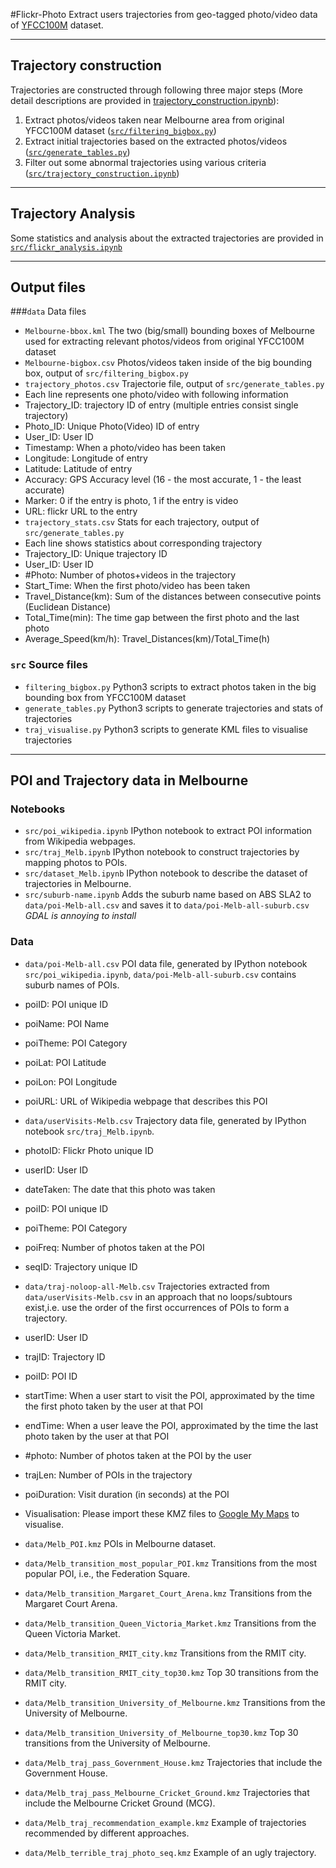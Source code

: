 #Flickr-Photo
Extract users trajectories from geo-tagged photo/video data of [YFCC100M](https://webscope.sandbox.yahoo.com/catalog.php?datatype=i&did=67) dataset.

--------------------
## Trajectory construction

Trajectories are constructed through following three major steps (More detail descriptions are provided in [trajectory_construction.ipynb](https://github.com/arongdari/flickr-photo/blob/master/src/trajectory_construction.ipynb)):

1. Extract photos/videos taken near Melbourne area from original YFCC100M dataset ([`src/filtering_bigbox.py`](https://github.com/arongdari/flickr-photo/blob/master/src/filtering_bigbox.py))
2. Extract initial trajectories based on the extracted photos/videos ([`src/generate_tables.py`](https://github.com/arongdari/flickr-photo/blob/master/src/generate_tables.py))
3. Filter out some abnormal trajectories using various criteria ([`src/trajectory_construction.ipynb`](https://github.com/arongdari/flickr-photo/blob/master/src/trajectory_construction.ipynb))

--------------------
## Trajectory Analysis

Some statistics and analysis about the extracted trajectories are provided in [`src/flickr_analysis.ipynb`](https://github.com/arongdari/flickr-photo/blob/master/src/flickr_analysis.ipynb)

--------------------
## Output files
###```data``` Data files
 * ```Melbourne-bbox.kml```   The two (big/small) bounding boxes of Melbourne used for extracting relevant photos/videos from original YFCC100M dataset
 * ```Melbourne-bigbox.csv```   Photos/videos taken inside of the big bounding box, output of ```src/filtering_bigbox.py```
 * ```trajectory_photos.csv```  Trajectorie file, output of ```src/generate_tables.py```
  * Each line represents one photo/video with following information
  * Trajectory_ID: trajectory ID of entry (multiple entries consist single trajectory)
  * Photo_ID: Unique Photo(Video) ID of entry
  * User_ID: User ID
  * Timestamp: When a photo/video has been taken
  * Longitude: Longitude of entry
  * Latitude: Latitude of entry
  * Accuracy: GPS Accuracy level (16 - the most accurate, 1 - the least accurate)
  * Marker: 0 if the entry is photo, 1 if the entry is video
  * URL: flickr URL to the entry
 * ```trajectory_stats.csv```  Stats for each trajectory, output of ```src/generate_tables.py```
  * Each line shows statistics about corresponding trajectory
  * Trajectory_ID: Unique trajectory ID
  * User_ID: User ID
  * #Photo: Number of photos+videos in the trajectory
  * Start_Time: When the first photo/video has been taken
  * Travel_Distance(km): Sum of the distances between consecutive points (Euclidean Distance)
  * Total_Time(min): The time gap between the first photo and the last photo
  * Average_Speed(km/h): Travel_Distances(km)/Total_Time(h)

### ```src``` Source files
 * ```filtering_bigbox.py```  Python3 scripts to extract photos taken in the big bounding box from YFCC100M dataset
 * ```generate_tables.py```  Python3 scripts to generate trajectories and stats of trajectories
 * ```traj_visualise.py```   Python3 scripts to generate KML files to visualise trajectories

-----------------------
## POI and Trajectory data in Melbourne

### Notebooks
 * ```src/poi_wikipedia.ipynb``` IPython notebook to extract POI information from Wikipedia webpages.
 * ```src/traj_Melb.ipynb```     IPython notebook to construct trajectories by mapping photos to POIs.
 * ```src/dataset_Melb.ipynb```  IPython notebook to describe the dataset of trajectories in Melbourne.
 * ```src/suburb-name.ipynb```   Adds the suburb name based on ABS SLA2 to ```data/poi-Melb-all.csv``` and saves it to ```data/poi-Melb-all-suburb.csv``` *GDAL is annoying to install*

### Data
 * ```data/poi-Melb-all.csv``` POI data file, generated by IPython notebook ```src/poi_wikipedia.ipynb```, ```data/poi-Melb-all-suburb.csv``` contains suburb names of POIs.
  * poiID: POI unique ID
  * poiName: POI Name
  * poiTheme: POI Category
  * poiLat: POI Latitude
  * poiLon: POI Longitude
  * poiURL: URL of Wikipedia webpage that describes this POI

 * ```data/userVisits-Melb.csv``` Trajectory data file, generated by IPython notebook ```src/traj_Melb.ipynb```.
  * photoID: Flickr Photo unique ID
  * userID: User ID
  * dateTaken: The date that this photo was taken
  * poiID: POI unique ID
  * poiTheme: POI Category
  * poiFreq: Number of photos taken at the POI
  * seqID: Trajectory unique ID

 * ```data/traj-noloop-all-Melb.csv``` Trajectories extracted from ```data/userVisits-Melb.csv``` in an approach that no loops/subtours exist,i.e. use the order of the first occurrences of POIs to form a trajectory.
  * userID: User ID
  * trajID: Trajectory ID
  * poiID: POI ID
  * startTime: When a user start to visit the POI, approximated by the time the first photo taken by the user at that POI
  * endTime: When a user leave the POI, approximated by the time the last photo taken by the user at that POI
  * #photo: Number of photos taken at the POI by the user
  * trajLen: Number of POIs in the trajectory
  * poiDuration: Visit duration (in seconds) at the POI

 * Visualisation: Please import these KMZ files to [Google My Maps](https://www.google.com/mymaps) to visualise.
  * ```data/Melb_POI.kmz``` POIs in Melbourne dataset.
  * ```data/Melb_transition_most_popular_POI.kmz``` Transitions from the most popular POI, i.e., the Federation Square.
  * ```data/Melb_transition_Margaret_Court_Arena.kmz``` Transitions from the Margaret Court Arena.
  * ```data/Melb_transition_Queen_Victoria_Market.kmz``` Transitions from the Queen Victoria Market.
  * ```data/Melb_transition_RMIT_city.kmz``` Transitions from the RMIT city.
  * ```data/Melb_transition_RMIT_city_top30.kmz``` Top 30 transitions from the RMIT city.
  * ```data/Melb_transition_University_of_Melbourne.kmz``` Transitions from the University of Melbourne.
  * ```data/Melb_transition_University_of_Melbourne_top30.kmz``` Top 30 transitions from the University of Melbourne.
  * ```data/Melb_traj_pass_Government_House.kmz``` Trajectories that include the Government House.
  * ```data/Melb_traj_pass_Melbourne_Cricket_Ground.kmz``` Trajectories that include the Melbourne Cricket Ground (MCG).
  * ```data/Melb_traj_recommendation_example.kmz``` Example of trajectories recommended by different approaches.
  * ```data/Melb_terrible_traj_photo_seq.kmz``` Example of an ugly trajectory.
